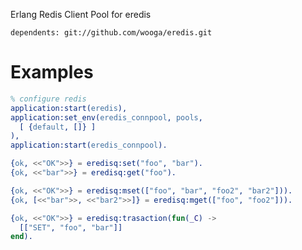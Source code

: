 Erlang Redis Client Pool for eredis

    dependents: git://github.com/wooga/eredis.git

Examples
========

```erlang
% configure redis
application:start(eredis),
application:set_env(eredis_connpool, pools,
  [ {default, []} ]
),
application:start(eredis_connpool).
```

```erlang
{ok, <<"OK">>} = eredisq:set("foo", "bar").
{ok, <<"bar">>} = eredisq:get("foo").

{ok, <<"OK">>} = eredisq:mset(["foo", "bar", "foo2", "bar2"])).
{ok, [<<"bar">>, <<"bar2">>]} = eredisq:mget(["foo", "foo2"])).

{ok, <<"OK">>} = eredisq:trasaction(fun(_C) ->
  [["SET", "foo", "bar"]]
end).
```
